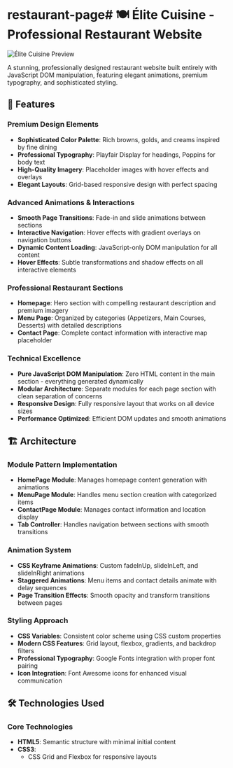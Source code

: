 # restaurant-page# 🍽️ Élite Cuisine - Professional Restaurant Website

![Élite Cuisine Preview](https://placehold.co/800x400/8B4513/FFFFFF?text=Élite+Cuisine+Restaurant)

A stunning, professionally designed restaurant website built entirely with JavaScript DOM manipulation, featuring elegant animations, premium typography, and sophisticated styling.

## 🌟 Features

### Premium Design Elements
- **Sophisticated Color Palette**: Rich browns, golds, and creams inspired by fine dining
- **Professional Typography**: Playfair Display for headings, Poppins for body text
- **High-Quality Imagery**: Placeholder images with hover effects and overlays
- **Elegant Layouts**: Grid-based responsive design with perfect spacing

### Advanced Animations & Interactions
- **Smooth Page Transitions**: Fade-in and slide animations between sections
- **Interactive Navigation**: Hover effects with gradient overlays on navigation buttons
- **Dynamic Content Loading**: JavaScript-only DOM manipulation for all content
- **Hover Effects**: Subtle transformations and shadow effects on all interactive elements

### Professional Restaurant Sections
- **Homepage**: Hero section with compelling restaurant description and premium imagery
- **Menu Page**: Organized by categories (Appetizers, Main Courses, Desserts) with detailed descriptions
- **Contact Page**: Complete contact information with interactive map placeholder

### Technical Excellence
- **Pure JavaScript DOM Manipulation**: Zero HTML content in the main section - everything generated dynamically
- **Modular Architecture**: Separate modules for each page section with clean separation of concerns
- **Responsive Design**: Fully responsive layout that works on all device sizes
- **Performance Optimized**: Efficient DOM updates and smooth animations

## 🏗️ Architecture

### Module Pattern Implementation
- **HomePage Module**: Manages homepage content generation with animations
- **MenuPage Module**: Handles menu section creation with categorized items
- **ContactPage Module**: Manages contact information and location display
- **Tab Controller**: Handles navigation between sections with smooth transitions

### Animation System
- **CSS Keyframe Animations**: Custom fadeInUp, slideInLeft, and slideInRight animations
- **Staggered Animations**: Menu items and contact details animate with delay sequences
- **Page Transition Effects**: Smooth opacity and transform transitions between pages

### Styling Approach
- **CSS Variables**: Consistent color scheme using CSS custom properties
- **Modern CSS Features**: Grid layout, flexbox, gradients, and backdrop filters
- **Professional Typography**: Google Fonts integration with proper font pairing
- **Icon Integration**: Font Awesome icons for enhanced visual communication

## 🛠️ Technologies Used

### Core Technologies
- **HTML5**: Semantic structure with minimal initial content
- **CSS3**: 
  - CSS Grid and Flexbox for responsive layouts
 
